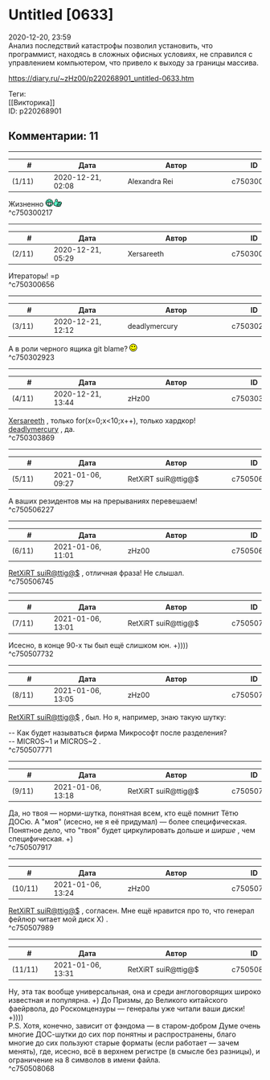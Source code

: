 Untitled [0633]
===============

  
2020-12-20, 23:59  
 Анализ последствий катастрофы позволил установить, что программист, находясь в сложных офисных условиях, не справился с управлением компьютером, что привело к выходу за границы массива.   
  
<https://diary.ru/~zHz00/p220268901_untitled-0633.htm>  
  
Теги:  
[[Викторика]]  
ID: p220268901  


Комментарии: 11
---------------

  


---



|         #         |              Дата              |                     Автор                     |           ID           |
| --- | --- | --- | --- |
| (1/11) | 2020-12-21, 02:08 | Alexandra Rei | c750300217 |

  
 Жизненно ![:five:](pics/3231184.gif)   
 ^c750300217

---



|         #         |              Дата              |                     Автор                     |           ID           |
| --- | --- | --- | --- |
| (2/11) | 2020-12-21, 05:29 | Xersareeth | c750300656 |

  
 Итераторы! =р   
 ^c750300656

---



|         #         |              Дата              |                     Автор                     |           ID           |
| --- | --- | --- | --- |
| (3/11) | 2020-12-21, 12:12 | deadlymercury | c750302923 |

  
 А в роли черного ящика git blame? ![:)](pics/3.gif)   
 ^c750302923

---



|         #         |              Дата              |                     Автор                     |           ID           |
| --- | --- | --- | --- |
| (4/11) | 2020-12-21, 13:44 | zHz00 | c750303869 |

  
  [Xersareeth](http://BurrowDeclassified.diary.ru "One more fang")  , только for(x=0;x<10;x++), только хардкор!   
  [deadlymercury](http://crazysupp.diary.ru "Записки безумного саппорта")  , да.   
 ^c750303869

---



|         #         |              Дата              |                     Автор                     |           ID           |
| --- | --- | --- | --- |
| (5/11) | 2021-01-06, 09:27 | RetXiRT suiR@ttig@$ | c750506227 |

  
  А ваших резидентов мы на прерываниях перевешаем!    
 ^c750506227

---



|         #         |              Дата              |                     Автор                     |           ID           |
| --- | --- | --- | --- |
| (6/11) | 2021-01-06, 11:01 | zHz00 | c750506745 |

  
  [RetXiRT suiR@ttig@$](http://Hellspawn.diary.ru "Atomicautionuclear")  , отличная фраза! Не слышал.   
 ^c750506745

---



|         #         |              Дата              |                     Автор                     |           ID           |
| --- | --- | --- | --- |
| (7/11) | 2021-01-06, 13:01 | RetXiRT suiR@ttig@$ | c750507732 |

  
  Исесно, в конце 90-х ты был ещё слишком юн. +))))    
 ^c750507732

---



|         #         |              Дата              |                     Автор                     |           ID           |
| --- | --- | --- | --- |
| (8/11) | 2021-01-06, 13:05 | zHz00 | c750507771 |

  
  [RetXiRT suiR@ttig@$](http://Hellspawn.diary.ru "Atomicautionuclear")  , был. Но я, например, знаю такую шутку:   
   
 -- Как будет называться фирма Микрософт после разделения?   
 -- MICROS~1 и MICROS~2 .   
 ^c750507771

---



|         #         |              Дата              |                     Автор                     |           ID           |
| --- | --- | --- | --- |
| (9/11) | 2021-01-06, 13:18 | RetXiRT suiR@ttig@$ | c750507917 |

  
  Да, но твоя — норми-шутка, понятная всем, кто ещё помнит Тётю ДОСю. А "моя" (исесно, не я её придумал) — более специфическая. Понятное дело, что "твоя" будет циркулировать дольше и  *ширше*  , чем специфическая. +)    
 ^c750507917

---



|         #         |              Дата              |                     Автор                     |           ID           |
| --- | --- | --- | --- |
| (10/11) | 2021-01-06, 13:24 | zHz00 | c750507989 |

  
  [RetXiRT suiR@ttig@$](http://Hellspawn.diary.ru "Atomicautionuclear")  , согласен. Мне ещё нравится про то, что генерал фейлюр читает мой диск Х) .   
 ^c750507989

---



|         #         |              Дата              |                     Автор                     |           ID           |
| --- | --- | --- | --- |
| (11/11) | 2021-01-06, 13:31 | RetXiRT suiR@ttig@$ | c750508068 |

  
  Ну, эта так вообще универсальная, она и среди англоговорящих широко известная и популярна. +) До Призмы, до Великого китайского фаейрвола, до Роскомцензуры — генералы уже читали ваши диски! +))))   
  P.S. Хотя, конечно, зависит от фэндома — в старом-добром Думе очень многие ДОС-шутки до сих пор понятны и распространены, благо многие до сих пользуют старые форматы (если работает — зачем менять), где, исесно, всё в верхнем регистре (в смысле без разницы), и ограничение на 8 символов в имени файла.     
 ^c750508068